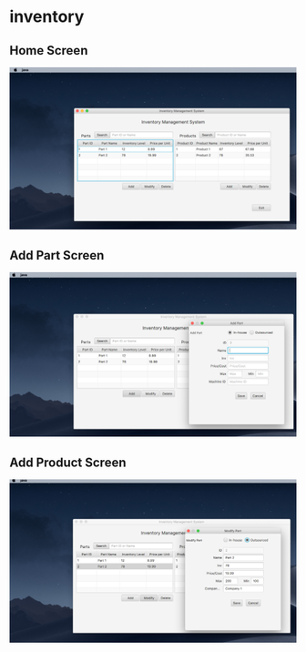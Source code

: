 # inventory

## Home Screen
![home screen](https://github.com/fuad008/inventory/blob/master/Screen%20Shot%202019-04-09%20at%2010.50.30%20PM.png?raw=true "Home Screen")

## Add Part Screen
![add part screen](https://github.com/fuad008/inventory/blob/master/Screen%20Shot%202019-04-09%20at%2010.50.52%20PM.png?raw=true "Part Screen")

## Add Product Screen
![add Product screen](https://github.com/fuad008/inventory/blob/master/Screen%20Shot%202019-04-09%20at%2010.51.14%20PM.png?raw=true "Product Screen")
